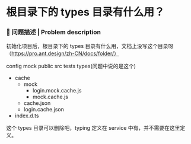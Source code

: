 # 根目录下的 types 目录有什么用？

### 🧐 问题描述 | Problem description

初始化项目后，根目录下的 types 目录有什么用，文档上没写这个目录呀（https://pro.ant.design/zh-CN/docs/folder/）

config
mock
public
src
tests
types(问题中说的是这个)

- cache
  - mock
    - login.mock.cache.js
    - mock.cache.js
  - cache.json
  - login.cache.json
- index.d.ts

这个 types 目录可以删除吧，typing 定义在 service 中有，并不需要在这里定义。

